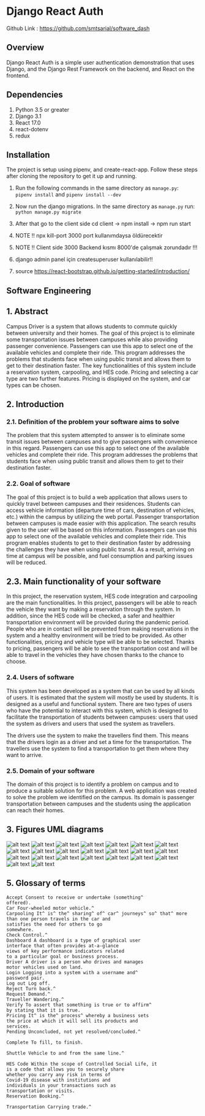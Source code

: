 # Django React Auth
Github Link : https://github.com/smtsarial/software_dash
## Overview

Django React Auth is a simple user authentication demonstration that uses
Django, and the Django Rest Framework on the backend, and React on the frontend.

## Dependencies

1. Python 3.5 or greater
2. Django 3.1
3. React 17.0
4. react-dotenv
5. redux


## Installation

The project is setup using pipenv, and create-react-app. Follow these steps after
cloning the repository to get it up and running.

1. Run the following commands in the same directory as `manage.py`:  
   `pipenv install` and `pipenv install --dev`

2. Now run the django migrations. In the same directory as `manage.py` run:  
   `python manage.py migrate`
  
3. After that go to the client side cd client -> npm install -> npm run start
4. NOTE !! npx kill-port 3000 port kullanımdaysa öldürecektir 
5. NOTE !! Client side 3000 Backend kısmı 8000'de çalışmak zorundadır !!!
6. django admin panel için createsuperuser kullanılabilir!!
7. source https://react-bootstrap.github.io/getting-started/introduction/



## Software Engineering

## 1. Abstract

Campus Driver is a system that allows students to commute quickly between
university and their homes. The goal of this project is to eliminate some
transportation issues between campuses while also providing passenger
convenience. Passengers can use this app to select one of the available
vehicles and complete their ride. This program addresses the problems that
students face when using public transit and allows them to get to their
destination faster. The key functionalities of this system include a reservation
system, carpooling, and HES code. Pricing and selecting a car type are two
further features. Pricing is displayed on the system, and car types can be
chosen.

## 2. Introduction

### 2.1. Definition of the problem your software aims to solve

The problem that this system attempted to answer is to eliminate some transit
issues between campuses and to give passengers with convenience in this
regard. Passengers can use this app to select one of the available vehicles and
complete their ride. This program addresses the problems that students face
when using public transit and allows them to get to their destination faster.

### 2.2. Goal of software

The goal of this project is to build a web application that allows users to quickly
travel between campuses and their residences. Students can access vehicle
information (departure time of cars, destination of vehicles, etc.) within the
campus by utilizing the web portal. Passenger transportation between
campuses is made easier with this application. The search results given to the
user will be based on this information. Passengers can use this app to select
one of the available vehicles and complete their ride. This program enables
students to get to their destination faster by addressing the challenges they
have when using public transit. As a result, arriving on time at campus will be
possible, and fuel consumption and parking issues will be reduced.


## 2.3. Main functionality of your software

In this project, the reservation system, HES code integration and carpooling
are the main functionalities. In this project, passengers will be able to reach
the vehicle they want by making a reservation through the system. In
addition, since the HES code will be checked, a safer and healthier
transportation environment will be provided during the pandemic period.
People who are in contact will be prevented from making reservations in the
system and a healthy environment will be tried to be provided.
As other functionalities, pricing and vehicle type will be able to be selected.
Thanks to pricing, passengers will be able to see the transportation cost and
will be able to travel in the vehicles they have chosen thanks to the chance to
choose.

### 2.4. Users of software

This system has been developed as a system that can be used by all kinds of
users. It is estimated that the system will mostly be used by students. It is
designed as a useful and functional system. There are two types of users who
have the potential to interact with this system, which is designed to facilitate
the transportation of students between campuses: users that used the system
as drivers and users that used the system as travellers.

The drivers use the system to make the travellers find them. This means that
the drivers login as a driver and set a time for the transportation. The
travellers use the system to find a transportation to get them where they want
to arrive.

### 2.5. Domain of your software

The domain of this project is to identify a problem on campus and to produce
a suitable solution for this problem. A web application was created to solve
the problem we identified on the campus. Its domain is passenger
transportation between campuses and the students using the application can
reach their homes.


## 3. Figures UML diagrams
![alt text](https://github.com/smtsarial/software_dash/blob/main/images/image-001.png)
![alt text](https://github.com/smtsarial/software_dash/blob/main/images/image-002.png)
![alt text](https://github.com/smtsarial/software_dash/blob/main/images/image-003.jpg)
![alt text](https://github.com/smtsarial/software_dash/blob/main/images/image-004.jpg)
![alt text](https://github.com/smtsarial/software_dash/blob/main/images/image-005.png)
![alt text](https://github.com/smtsarial/software_dash/blob/main/images/image-006.png)
![alt text](https://github.com/smtsarial/software_dash/blob/main/images/image-007.png)
![alt text](https://github.com/smtsarial/software_dash/blob/main/images/image-008.png)
![alt text](https://github.com/smtsarial/software_dash/blob/main/images/image-009.jpg)
![alt text](https://github.com/smtsarial/software_dash/blob/main/images/image-010.jpg)
![alt text](https://github.com/smtsarial/software_dash/blob/main/images/image-011.jpg)
![alt text](https://github.com/smtsarial/software_dash/blob/main/images/image-012.jpg)
![alt text](https://github.com/smtsarial/software_dash/blob/main/images/image-013.jpg)
![alt text](https://github.com/smtsarial/software_dash/blob/main/images/image-014.jpg)
![alt text](https://github.com/smtsarial/software_dash/blob/main/images/image-015.jpg)
![alt text](https://github.com/smtsarial/software_dash/blob/main/images/image-016.jpg)
![alt text](https://github.com/smtsarial/software_dash/blob/main/images/image-017.jpg)
![alt text](https://github.com/smtsarial/software_dash/blob/main/images/image-018.jpg)
![alt text](https://github.com/smtsarial/software_dash/blob/main/images/image-019.jpg)
![alt text](https://github.com/smtsarial/software_dash/blob/main/images/image-020.jpg)
![alt text](https://github.com/smtsarial/software_dash/blob/main/images/image-021.jpg)
![alt text](https://github.com/smtsarial/software_dash/blob/main/images/image-022.jpg)
![alt text](https://github.com/smtsarial/software_dash/blob/main/images/image-023.jpg)



## 5. Glossary of terms

```
Accept Consent to receive or undertake (something^
offered).
Car Four-wheeled motor vehicle.^
Carpooling It^ is^ the^ sharing^ of^ car^ journeys^ so^ that^ more
than one person travels in the car and
satisfies the need for others to go
somewhere.
Check Control.^
Dashboard A dashboard is a type of graphical user
interface that often provides at-a-glance
views of key performance indicators related
to a particular goal or business process.
Driver A driver is a person who drives and manages
motor vehicles used on land.
Login Logging into a system with a username and^
password pair.
Log out Log off.
Reject Turn back.^
Request Demand.^
Traveller Wandering.^
Verify To assert that something is true or to affirm^
by stating that it is true.
Pricing It^ is the^ process^ whereby a business sets
the price at which it will sell its products and
services.
Pending Unconcluded, not yet resolved/concluded.^
```
```
Complete To fill, to finish.
```
```
Shuttle Vehicle to and from the same line.^
```
```
HES Code Within the scope of Controlled Social Life, it
is a code that allows you to securely share
whether you carry any risk in terms of
Covid-19 disease with institutions and
individuals in your transactions such as
transportation or visits.
Reservation Booking.^
```
```
Transportation Carrying trade.^
```


